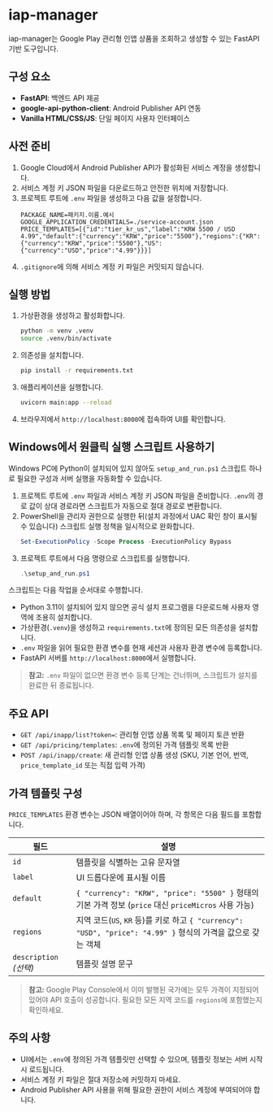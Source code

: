 # iap-manager

iap-manager는 Google Play 관리형 인앱 상품을 조회하고 생성할 수 있는 FastAPI 기반 도구입니다.

## 구성 요소
- **FastAPI**: 백엔드 API 제공
- **google-api-python-client**: Android Publisher API 연동
- **Vanilla HTML/CSS/JS**: 단일 페이지 사용자 인터페이스

## 사전 준비
1. Google Cloud에서 Android Publisher API가 활성화된 서비스 계정을 생성합니다.
2. 서비스 계정 키 JSON 파일을 다운로드하고 안전한 위치에 저장합니다.
3. 프로젝트 루트에 `.env` 파일을 생성하고 다음 값을 설정합니다.
   ```env
   PACKAGE_NAME=패키지.이름.예시
   GOOGLE_APPLICATION_CREDENTIALS=./service-account.json
   PRICE_TEMPLATES=[{"id":"tier_kr_us","label":"KRW 5500 / USD 4.99","default":{"currency":"KRW","price":"5500"},"regions":{"KR":{"currency":"KRW","price":"5500"},"US":{"currency":"USD","price":"4.99"}}}]
   ```
4. `.gitignore`에 의해 서비스 계정 키 파일은 커밋되지 않습니다.

## 실행 방법
1. 가상환경을 생성하고 활성화합니다.
   ```bash
   python -m venv .venv
   source .venv/bin/activate
   ```
2. 의존성을 설치합니다.
   ```bash
   pip install -r requirements.txt
   ```
3. 애플리케이션을 실행합니다.
   ```bash
   uvicorn main:app --reload
   ```
4. 브라우저에서 `http://localhost:8000`에 접속하여 UI를 확인합니다.

## Windows에서 원클릭 실행 스크립트 사용하기
Windows PC에 Python이 설치되어 있지 않아도 `setup_and_run.ps1` 스크립트 하나로 필요한 구성과 서버 실행을 자동화할 수 있습니다.

1. 프로젝트 루트에 `.env` 파일과 서비스 계정 키 JSON 파일을 준비합니다. `.env`의 경로 값이 상대 경로라면 스크립트가 자동으로 절대 경로로 변환합니다.
2. PowerShell을 관리자 권한으로 실행한 뒤(설치 과정에서 UAC 확인 창이 표시될 수 있습니다) 스크립트 실행 정책을 일시적으로 완화합니다.
   ```powershell
   Set-ExecutionPolicy -Scope Process -ExecutionPolicy Bypass
   ```
3. 프로젝트 루트에서 다음 명령으로 스크립트를 실행합니다.
   ```powershell
   .\setup_and_run.ps1
   ```

스크립트는 다음 작업을 순서대로 수행합니다.

- Python 3.11이 설치되어 있지 않으면 공식 설치 프로그램을 다운로드해 사용자 영역에 조용히 설치합니다.
- 가상환경(`.venv`)을 생성하고 `requirements.txt`에 정의된 모든 의존성을 설치합니다.
- `.env` 파일을 읽어 필요한 환경 변수를 현재 세션과 사용자 환경 변수에 등록합니다.
- FastAPI 서버를 `http://localhost:8000`에서 실행합니다.

> **참고:** `.env` 파일이 없으면 환경 변수 등록 단계는 건너뛰며, 스크립트가 설치를 완료한 뒤 종료됩니다.

## 주요 API
- `GET /api/inapp/list?token=`: 관리형 인앱 상품 목록 및 페이지 토큰 반환
- `GET /api/pricing/templates`: `.env`에 정의된 가격 템플릿 목록 반환
- `POST /api/inapp/create`: 새 관리형 인앱 상품 생성 (SKU, 기본 언어, 번역, `price_template_id` 또는 직접 입력 가격)

## 가격 템플릿 구성
`PRICE_TEMPLATES` 환경 변수는 JSON 배열이어야 하며, 각 항목은 다음 필드를 포함합니다.

| 필드 | 설명 |
| --- | --- |
| `id` | 템플릿을 식별하는 고유 문자열 |
| `label` | UI 드롭다운에 표시될 이름 |
| `default` | `{ "currency": "KRW", "price": "5500" }` 형태의 기본 가격 정보 (`price` 대신 `priceMicros` 사용 가능) |
| `regions` | 지역 코드(`US`, `KR` 등)를 키로 하고 `{ "currency": "USD", "price": "4.99" }` 형식의 가격을 값으로 갖는 객체 |
| `description` *(선택)* | 템플릿 설명 문구 |

> **참고:** Google Play Console에서 이미 발행된 국가에는 모두 가격이 지정되어 있어야 API 호출이 성공합니다. 필요한 모든 지역 코드를 `regions`에 포함했는지 확인하세요.

## 주의 사항
- UI에서는 `.env`에 정의된 가격 템플릿만 선택할 수 있으며, 템플릿 정보는 서버 시작 시 로드됩니다.
- 서비스 계정 키 파일은 절대 저장소에 커밋하지 마세요.
- Android Publisher API 사용을 위해 필요한 권한이 서비스 계정에 부여되어야 합니다.
